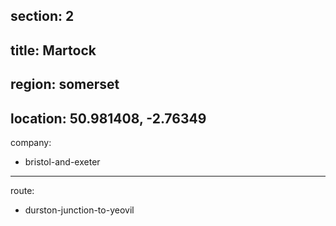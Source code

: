 section: 2
----
title: Martock
----
region: somerset
----
location: 50.981408, -2.76349
----
company:
- bristol-and-exeter
----
route:
- durston-junction-to-yeovil
